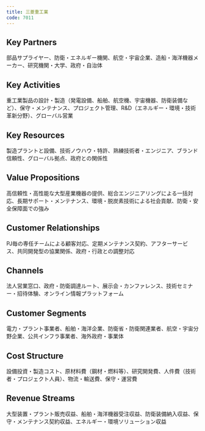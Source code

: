 ```yaml
---
title: 三菱重工業
code: 7011
---
```


## Key Partners
部品サプライヤー、防衛・エネルギー機関、航空・宇宙企業、造船・海洋機器メーカー、研究機関・大学、政府・自治体

## Key Activities
重工業製品の設計・製造（発電設備、船舶、航空機、宇宙機器、防衛装備など）、保守・メンテナンス、プロジェクト管理、R&D（エネルギー・環境・技術革新分野）、グローバル営業

## Key Resources
製造プラントと設備、技術ノウハウ・特許、熟練技術者・エンジニア、ブランド信頼性、グローバル拠点、政府との関係性

## Value Propositions
高信頼性・高性能な大型産業機器の提供、総合エンジニアリングによる一括対応、長期サポート・メンテナンス、環境・脱炭素技術による社会貢献、防衛・安全保障面での強み

## Customer Relationships
PJ毎の専任チームによる顧客対応、定期メンテナンス契約、アフターサービス、共同開発型の協業関係、政府・行政との調整対応

## Channels
法人営業窓口、政府・防衛調達ルート、展示会・カンファレンス、技術セミナー・招待体験、オンライン情報プラットフォーム

## Customer Segments
電力・プラント事業者、船舶・海洋企業、防衛省・防衛関連業者、航空・宇宙分野企業、公共インフラ事業者、海外政府・事業体

## Cost Structure
設備投資・製造コスト、原材料費（鋼材・燃料等）、研究開発費、人件費（技術者・プロジェクト人員）、物流・輸送費、保守・運営費

## Revenue Streams
大型装置・プラント販売収益、船舶・海洋機器受注収益、防衛装備納入収益、保守・メンテナンス契約収益、エネルギー・環境ソリューション収益
